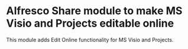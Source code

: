 Alfresco Share module to make MS Visio and Projects editable online
============================================================================

This module adds Edit Online functionality for MS Visio and Projects.